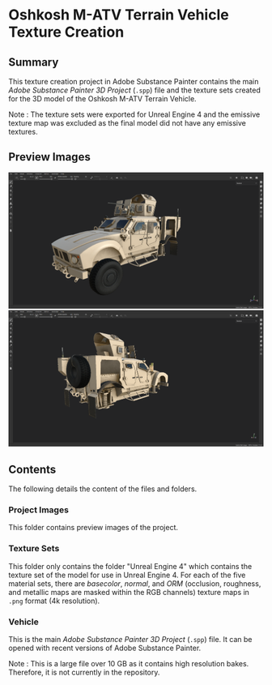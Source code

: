 # Oshkosh M-ATV Terrain Vehicle Texture Creation

## Summary 

This texture creation project in Adobe Substance Painter contains the main *Adobe Substance Painter 3D Project* (`.spp`) file and the texture sets created for the 3D model of the Oshkosh M-ATV Terrain Vehicle. 

Note : The texture sets were exported for Unreal Engine 4 and the emissive texture map was excluded as the final model did not have any emissive textures. 

## Preview Images

<img src="https://raw.githubusercontent.com/yug2005/Oshkosh-M-ATV-Terrain-Vehicle-Texture-Creation/master/Project%20Images/Oshkosh%20M-ATV%20Terrain%20Vehicle%20Texture%20Creation%20Preview%20Image%2001.png"/>
<img src="https://raw.githubusercontent.com/yug2005/Oshkosh-M-ATV-Terrain-Vehicle-Texture-Creation/master/Project%20Images/Oshkosh%20M-ATV%20Terrain%20Vehicle%20Texture%20Creation%20Preview%20Image%2002.png"/>

## Contents

The following details the content of the files and folders. 

### Project Images

This folder contains preview images of the project. 

### Texture Sets

This folder only contains the folder "Unreal Engine 4" which contains the texture set of the model for use in Unreal Engine 4. For each of the five material sets, there are *basecolor*, *normal*, and *ORM* (occlusion, roughness, and metallic maps are masked within the RGB channels) texture maps in `.png` format (4k resolution). 

### Vehicle

This is the main *Adobe Substance Painter 3D Project* (`.spp`) file. It can be opened with recent versions of Adobe Substance Painter. 

Note : This is a large file over 10 GB as it contains high resolution bakes. Therefore, it is not currently in the repository.

